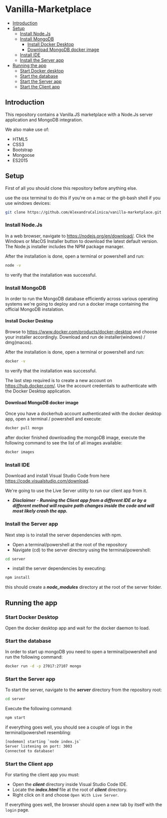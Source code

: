 # Vanilla-Marketplace
- [Introduction](#introduction)
- [Setup](#setup)
  - [Install Node.Js](#install-nodejs)
  - [Install MongoDB](#install-mongodb)
    - [Install Docker Desktop](#install-docker-desktop)
    - [Download MongoDB docker image](#download-mongodb-docker-image)
  - [Install IDE](#install-ide)
  - [Install the Server app](#install-the-server-app)
- [Running the app](#running-the-app)
  - [Start Docker desktop](#start-docker-desktop)
  - [Start the database](#start-the-database)
  - [Start the Server app](#start-the-server-app)
  - [Start the Client app](#start-the-client-app)
  
## Introduction
This repository contains a Vanilla.JS marketplace with a Node.Js server application and MongoDB integration.

We also make use of:
- HTML5
- CSS3
- Bootstrap
- Mongoose
- ES2015

## Setup
First of all you should clone this repository before anything else.

use the osx terminal to do this if you're on a mac or the git-bash shell if you use windows devices:
```sh
git clone https://github.com/AlexandruCalinica/vanilla-marketplace.git
```

### Install Node.Js
In a web browser, navigate to https://nodejs.org/en/download/. Click the Windows or MacOS Installer button to download the latest default version. The Node.js installer includes the NPM package manager.

After the installation is done, open a terminal or powershell and run:
```sh
node -v
```
to verify that the installation was successful. 

### Install MongoDB
In order to run the MongoDB database efficiently across various operating systems we're going to deploy and run a docker image containing the official MongoDB instalation. 

#### Install Docker Desktop
Browse to https://www.docker.com/products/docker-desktop and choose your installer accordingly.
Download and run de installer(windows) / dmg(macos).

After the installation is done, open a terminal or powershell and run:
```sh
docker -v
```
to verify that the installation was successful.

The last step required is to create a new account on https://hub.docker.com/. Use the account credentials to authenticate with the Docker Desktop application.

#### Download MongoDB docker image
Once you have a dockerhub account authenticated with the docker desktop app, open a terminal / powershell and execute:
```sh
docker pull mongo
```

after docker finished downloading the mongoDB image, execute the following command to see the list of all images available:
```sh
docker images
```

### Install IDE
Download and install Visual Studio Code from here https://code.visualstudio.com/download.

We're going to use the Live Server utility to run our client app from it.

- **_Disclaimer_** - **_Running the Client app from a different IDE or by a different method will require path changes inside the code and will most likely crash the app._**

### Install the Server app
Next step is to install the server dependencies with npm.
- Open a terminal/powershell at the root of the repository
- Navigate (cd) to the server directory using the terminal/powershell:
```sh
cd server
```

- install the server dependencies by executing:
```sh
npm install
```
this should create a **_node_modules_** directory at the root of the server folder.
## Running the app
### Start Docker Desktop
Open the docker desktop app and wait for the docker daemon to load.
### Start the database
In order to start up mongoDB you need to open a terminal/powershell and run the following command:
```sh
docker run -d -p 27017:27107 mongo
```
### Start the Server app
To start the server, navigate to the **_server_** directory from the repository root:
```sh
cd server
```
Execute the following command: 
```sh
npm start
```
if everything goes well, you should see a couple of logs in the terminal/powershell resembling:
```sh
[nodemon] starting `node index.js`
Server listening on port: 3003
Connected to database!
```
### Start the Client app
For starting the client app you must:
- Open the **_client_** directory inside Visual Studio Code IDE.
- Locate the **_index.html_** file at the root of **_client_** directory.
- Right click on it and choose ``Open With Live Server``.

If everything goes well, the browser should open a new tab by itself with the ``login`` page.
